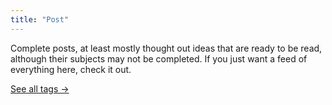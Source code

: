 ```yaml
---
title: "Post"
---
```

Complete posts, at least mostly thought out ideas that are ready to be read, although their subjects may not be completed. If you just want a feed of everything here, check it out.

[See all tags →](/tags)
